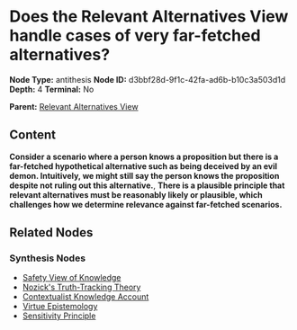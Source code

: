 # Does the Relevant Alternatives View handle cases of very far-fetched alternatives?

**Node Type:** antithesis
**Node ID:** d3bbf28d-9f1c-42fa-ad6b-b10c3a503d1d
**Depth:** 4
**Terminal:** No

**Parent:** [Relevant Alternatives View](relevant-alternatives-view-synthesis-5c5810f3-b767-4139-b35c-215b05a51060.md)

## Content

**Consider a scenario where a person knows a proposition but there is a far-fetched hypothetical alternative such as being deceived by an evil demon. Intuitively, we might still say the person knows the proposition despite not ruling out this alternative.**, **There is a plausible principle that relevant alternatives must be reasonably likely or plausible, which challenges how we determine relevance against far-fetched scenarios.**

## Related Nodes

### Synthesis Nodes

- [Safety View of Knowledge](safety-view-of-knowledge-synthesis-5855b28d-534d-49f6-baac-6700e478051a.md)
- [Nozick's Truth-Tracking Theory](nozicks-truth-tracking-theory-synthesis-ff442aae-4508-47b5-a6a3-7d84e51fce09.md)
- [Contextualist Knowledge Account](contextualist-knowledge-account-synthesis-26cd2dab-8650-4191-b3ea-7d5cec631fc9.md)
- [Virtue Epistemology](virtue-epistemology-synthesis-b9a75899-fba9-4da7-8984-0dad1bcdb183.md)
- [Sensitivity Principle](sensitivity-principle-synthesis-c049ee95-d221-4e0b-bb83-aaef7c999aa2.md)
